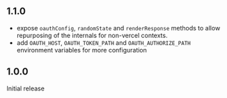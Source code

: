 ## 1.1.0

- expose `oauthConfig`, `randomState` and `renderResponse` methods
  to allow repurposing of the internals for non-vercel contexts.
- add `OAUTH_HOST`, `OAUTH_TOKEN_PATH` and `OAUTH_AUTHORIZE_PATH`
  environment variables for more configuration

## 1.0.0

Initial release
